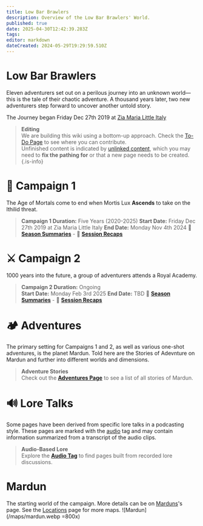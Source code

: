 ```yaml
---
title: Low Bar Brawlers
description: Overview of the Low Bar Brawlers' World.
published: true
date: 2025-04-30T12:42:39.283Z
tags: 
editor: markdown
dateCreated: 2024-05-29T19:29:59.510Z
---
```


# Low Bar Brawlers  
Eleven adventurers set out on a perilous journey into an unknown world—this is the tale of their chaotic adventure. A thousand years later, two new adventurers step forward to uncover another untold story.  

The Journey began Friday Dec 27th 2019 at [Zia Maria Little Italy](https://www.ziamarialittleitaly.com/)

> **Editing**  
> We are building this wiki using a bottom-up approach. Check the [To-Do Page](/todo) to see where you can contribute.  
> Unfinished content is indicated by [unlinked content](/test), which you may need to **fix the pathing for** or that a new page needs to be created.  {.is-info}

# 🏹 Campaign 1
The Age of Mortals come to end when Mortis Lux **Ascends** to take on the Ithilid threat.
> **Campaign 1 Duration:** Five Years (2020-2025)
> **Start Date:** Friday Dec 27th 2019 at Zia Maria Little Italy
> **End Date:** Monday Nov 4th 2024
> 📕 **[Season Summaries](/Seasons/campaign_1)**  - 📝 **[Session Recaps](/sessions/campaign_1)**

# ⚔️ Campaign 2
1000 years into the future, a group of adventurers attends a Royal Academy.  
> **Campaign 2 Duration:** Ongoing  
> **Start Date:** Monday Feb 3rd 2025
> **End Date:** TBD
> 📕 **[Season Summaries](/Seasons/campaign_2)**  - 📝 **[Session Recaps](/sessions/campaign_2)**

# 🏕️ Adventures
The primary setting for Campaigns 1 and 2, as well as various one-shot adventures, is the planet Mardun. Told here are the Stories of Adevnture on Mardun and further into different worlds and dimensions.

> **Adventure Stories**  
> Check out the **[Adventures Page](/Adventures)** to see a list of all stories of Mardun.

# 🔊 Lore Talks  
Some pages have been derived from specific lore talks in a podcasting style. These pages are marked with the [audio](/t/audio) tag and may contain information summarized from a transcript of the audio clips.

> **Audio-Based Lore**  
> Explore the **[Audio Tag](/t/audio)** to find pages built from recorded lore discussions.

# Mardun  
The starting world of the campaign. More details can be on [Marduns](/locations/Mardun)'s page. See the [Locations](/locations) page for more maps. 
![Mardun](/maps/mardun.webp =800x)  


